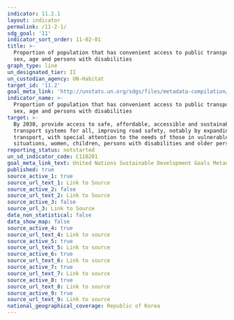 ```yaml
---
indicator: 11.2.1
layout: indicator
permalink: /11-2-1/
sdg_goal: '11'
indicator_sort_order: 11-02-01
title: >-
  Proportion of population that has convenient access to public transport, by
  sex, age and persons with disabilities
graph_type: line
un_designated_tier: II
un_custodian_agency: UN-Habitat
target_id: '11.2'
goal_meta_link: 'http://unstats.un.org/sdgs/files/metadata-compilation/Metadata-Goal-11.pdf'
indicator_name: >-
  Proportion of population that has convenient access to public transport, by
  sex, age and persons with disabilities
target: >-
  By 2030, provide access to safe, affordable, accessible and sustainable
  transport systems for all, improving road safety, notably by expanding public
  transport, with special attention to the needs of those in vulnerable
  situations, women, children, persons with disabilities and older persons
reporting_status: notstarted
un_sd_indicator_code: C110201
goal_meta_link_text: United Nations Sustainable Development Goals Metadata (pdf 2066kB)
published: true
source_active_1: true
source_url_text_1: Link to Source
source_active_2: false
source_url_text_2: Link to Source
source_active_3: false
source_url_3: Link to Source
data_non_statistical: false
data_show_map: false
source_active_4: true
source_url_text_4: Link to source
source_active_5: true
source_url_text_5: Link to source
source_active_6: true
source_url_text_6: Link to source
source_active_7: true
source_url_text_7: Link to source
source_active_8: true
source_url_text_8: Link to source
source_active_9: true
source_url_text_9: Link to source
national_geographical_coverage: Republic of Korea
---
```

